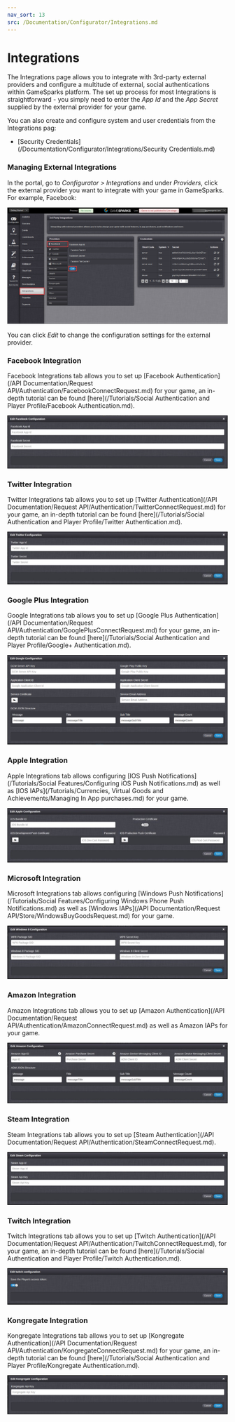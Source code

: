 ```yaml
---
nav_sort: 13
src: /Documentation/Configurator/Integrations.md
---
```


# Integrations

The Integrations page allows you to integrate with 3rd-party external providers and configure a multitude of external, social authentications within GameSparks platform. The set up process for most Integrations is straightforward - you simply need to enter the *App Id* and the *App Secret* supplied by the external provider for your game.

You can also create and configure system and user credentials from the Integrations pag:
* [Security Credentials](/Documentation/Configurator/Integrations/Security Credentials.md)

### Managing External Integrations

In the portal, go to *Configurator > Integrations* and under *Providers*, click the external provider you want to integrate with your game in GameSparks. For example, Facebook:

![](img/Integrations/11.png)

You can click *Edit* to change the configuration settings for the external provider.

### Facebook Integration

Facebook Integrations tab allows you to set up [Facebook Authentication](/API Documentation/Request API/Authentication/FacebookConnectRequest.md) for your game, an in-depth tutorial can be found [here](/Tutorials/Social Authentication and Player Profile/Facebook Authentication.md).

![](img/Integrations/2.jpg)

### Twitter Integration

Twitter Integrations tab allows you to set up [Twitter Authentication](/API Documentation/Request API/Authentication/TwitterConnectRequest.md) for your game, an in-depth tutorial can be found [here](/Tutorials/Social Authentication and Player Profile/Twitter Authentication.md).

![](img/Integrations/3.jpg)

### Google Plus Integration

Google Integrations tab allows you to set up [Google Plus Authentication](/API Documentation/Request API/Authentication/GooglePlusConnectRequest.md) for your game, an in-depth tutorial can be found [here](/Tutorials/Social Authentication and Player Profile/Google+ Authentication.md).

![](img/Integrations/4.png)

### Apple Integration

Apple Integrations tab allows configuring [IOS Push Notifications](/Tutorials/Social Features/Configuring iOS Push Notifications.md) as well as [IOS IAPs](/Tutorials/Currencies, Virtual Goods and Achievements/Managing In App purchases.md) for your game.

![](img/Integrations/5.jpg)

### Microsoft Integration

Microsoft Integrations tab allows configuring [Windows Push Notifications](/Tutorials/Social Features/Configuring Windows Phone Push Notifications.md) as well as [Windows IAPs](/API Documentation/Request API/Store/WindowsBuyGoodsRequest.md) for your game.

![](img/Integrations/6.jpg)

### Amazon Integration

Amazon Integrations tab allows you to set up [Amazon Authentication](/API Documentation/Request API/Authentication/AmazonConnectRequest.md) as well as Amazon IAPs for your game.

![](img/Integrations/7.jpg)

### Steam Integration

Steam Integrations tab allows you to set up [Steam Authentication](/API Documentation/Request API/Authentication/SteamConnectRequest.md).

![](img/Integrations/8.jpg)

### Twitch Integration

Twitch Integrations tab allows you to set up [Twitch Authentication](/API Documentation/Request API/Authentication/TwitchConnectRequest.md), for your game, an in-depth tutorial can be found [here](/Tutorials/Social Authentication and Player Profile/Twitch Authentication.md).

![](img/Integrations/9.png)

### Kongregate Integration

Kongregate Integrations tab allows you to set up [Kongregate Authentication](/API Documentation/Request API/Authentication/KongregateConnectRequest.md) for your game, an in-depth tutorial can be found [here](/Tutorials/Social Authentication and Player Profile/Kongregate Authentication.md).

![](img/Integrations/10.png)
